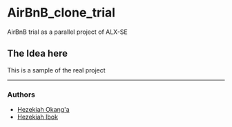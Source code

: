 # AirBnB_clone_trial
AirBnB trial as a parallel project of ALX-SE

## The Idea here
This is a sample of the real project

_________________________________________________
### Authors
+ [Hezekiah Okang'a](mailto:elishahezekiah903@gmail.com)
+ [Hezekiah Ibok](mailto:hezekiahibok@gmail.com)
